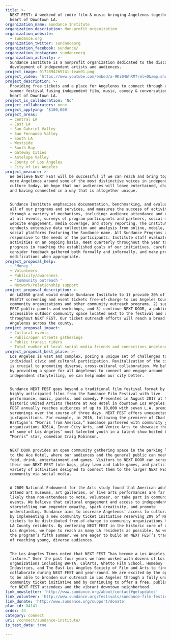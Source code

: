 ```yaml
---
title: >-
  NEXT FEST: A weekend of indie film & music bringing Angelenos together in the
  heart of Downtown LA.
organization_name: Sundance Institute
organization_description: Non-profit organization
organization_website:
  - sundance.org
organization_twitter: sundanceorg
organization_facebook: sundance/
organization_instagram: sundanceorg
organization_activity: >-
  Sundance Institute is a nonprofit organization dedicated to the discovery and
  development of independent artists and audiences.
project_image: 9172894265741-team91.png
project_video: 'https://www.youtube.com/embed/a-9Ki04WhRM?rel=0&amp;showinfo=0'
project_description: >-
  Providing free tickets and a place for Angelenos to connect through a unique
  summer festival fusing independent film, music, comedy & conversation in the
  heart of Downtown LA.
project_is_collaboration: 'No'
project_collaborators: none
project_applying: '$100,000'
project_areas:
  - Central LA
  - East LA
  - San Gabriel Valley
  - San Fernando Valley
  - South LA
  - Westside
  - South Bay
  - Gateway Cities
  - Antelope Valley
  - County of Los Angeles
  - City of Los Angeles
project_measure: >-
  We believe NEXT FEST will be successful if we can reach and bring together
  more Angelenos around some of the most distinctive voices in independent film
  culture today. We hope that our audiences will leave entertained, challenged,
  and having connected in a way that is altogether unique. 


  Sundance Institute emphasizes documentation, benchmarking, and evaluation in
  all of our programs and services, and measures the success of activities
  through a variety of mechanisms, including: audience attendance and engagement
  at all events, surveys of program participants and partners, social media and
  website engagement, media coverage, and story reporting. The Institute also
  conducts extensive data collection and analysis from online, mobile, and
  social platforms featuring the Sundance name. All Sundance Programs are
  responsive to the needs of the participants: Institute staff evaluate Program
  activities on an ongoing basis, meet quarterly throughout the year to measure
  progress in reaching the established goals of our initiatives, carefully
  consider feedback gathered both formally and informally, and make program
  modifications when appropriate.
project_proposal_help:
  - 'Money '
  - Volunteers
  - Publicity/awareness
  - 'Community outreach '
  - Network/relationship support
project_proposal_description: >-
  An LA2050 grant would enable Sundance Institute to 1) provide 20% of NEXT
  FEST17 screening and event tickets free-of-charge to Los Angeles County
  community organizations and other community outreach programs, 2) support NEXT
  FEST public panels and workshops, and 3) continue NEXT DOOR, a publicly
  accessible outdoor community space located next to the festival and open
  throughout NEXT FEST. Our ticket outreach efforts will reach a broad range of
  Angelenos across the county.
project_proposal_impact:
  - Cultural events
  - Public/open streets gatherings
  - Public transit riders
  - Total number of local social media friends and connections Angelenos have
project_proposal_best_place: >-
  Los Angeles is vast and complex, posing a unique set of challenges to
  individual civic and cultural participation. Revitalization of the city center
  is crucial to promoting diverse, cross-cultural collaboration. We believe that
  by providing a space for all Angelenos to connect and engage around
  independent storytelling, we can help make our city better. 


  Sundance NEXT FEST goes beyond a traditional film festival format by pairing
  highly anticipated films from the Sundance Film Festival with live
  performance, music, panels, and comedy. Presented in August 2017 at the
  historic United Artists Theatre at Ace Hotel in downtown Los Angeles, NEXT
  FEST annually reaches audiences of up to 10,000 with seven L.A. premiere film
  screenings over the course of three days. NEXT FEST offers unexpected
  juxtapositions. For example, in 2016, following the premiere of Chad
  Hartigan’s “Morris from America,” Sundance partnered with community youth
  organizations 826LA, Inner-City Arts, and Venice Arts to showcase the artistry
  of some of Los Angeles’ most talented youth in a talent show hosted by
  “Morris” star, comedian Craig Robinson.


  NEXT DOOR provides an open community gathering space in the parking lot next
  to the Ace Hotel, where our audiences and the general public can meet over
  food, drink, entertainment and games. Visitors to NEXT DOOR can screen print
  their own NEXT FEST tote bags, play lawn and table games, and participate in a
  variety of activities designed to connect them to the larger NEXT FEST
  community via social media.


  A 2009 National Endowment for the Arts study found that American adults who
  attend art museums, art galleries, or live arts performances are far more
  likely than non-attendees to vote, volunteer, or take part in community
  events. We believe that cultural engagement and access to independent
  storytelling can engender empathy, spark creativity, and promote
  understanding. Sundance aims to increase Angelenos’ access to cultural events
  by implementing a new community ticket initiative reserving 20% of NEXT FEST
  tickets to be distributed free-of-charge to community organizations that serve
  LA County residents. By centering NEXT FEST in the historic core of downtown
  Los Angeles, we hope to reach as many LA residents as possible. As we approach
  the program’s fifth summer, we are eager to build on NEXT FEST’s track record
  of reaching young, diverse audiences. 


  The Los Angeles Times noted that NEXT FEST “has become a Los Angeles summer
  fixture.” Over the past four years we have worked with dozens of Los Angeles
  organizations including BAFTA, CalArts, Ghetto Film School, Homeboy
  Industries, and The East Los Angeles Society of Film and Arts to find ways to
  collaborate during NEXT FEST and year-round. We are excited by the opportunity
  to be able to broaden our outreach in Los Angeles through a fully underwritten
  community ticket initiative and by continuing to offer a free, public space
  for NEXT FEST attendees and the vibrant downtown neighborhood.
link_newsletter: 'http://www.sundance.org/about/contact#getupdates'
link_volunteer: 'http://www.sundance.org/festivals/sundance-film-festival/volunteer'
link_donate: 'http://www.sundance.org/support/donate'
plan_id: 84141
order: 44
category: connect
uri: /connect/sundance-institute/
is_test_data: true

---
```

